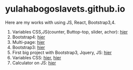 # yulahabogoslavets.github.io
Here are my works with using JS, React, Bootstrap3,4.
1. Variables CSS,JS(counter, Buttop-top, slider, achor): [hier](https://yulahabogoslavets.github.io/piroll/one_page.html)
2. Bootstrap4: [hier](https://yulahabogoslavets.github.io/suchi-site/)
3.  Multi-page: [hier](https://yulahabogoslavets.github.io/shop/)
4. Bootstrap3: [hier](https://yulahabogoslavets.github.io/farel/)
5. First big project with Bootstrap3, Jquery, JS: [hier](https://yulahabogoslavets.github.io/bino/)
6. Variables CSS: [hier](https://yulahabogoslavets.github.io/gridzilla/index.html), [hier](https://yulahabogoslavets.github.io/cv/index.html)
7. Calculator on JS: [hier](https://yulahabogoslavets.github.io/calculator-1.1/)
